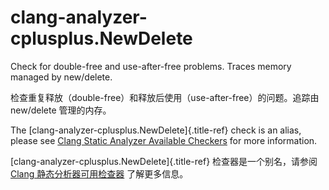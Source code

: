# clang-analyzer-cplusplus.NewDelete

Check for double-free and use-after-free problems. Traces memory managed by new/delete.

检查重复释放（double-free）和释放后使用（use-after-free）的问题。追踪由 new/delete 管理的内存。

The [clang-analyzer-cplusplus.NewDelete]{.title-ref} check is an alias, please see [Clang Static Analyzer Available Checkers](https://clang.llvm.org/docs/analyzer/checkers.html#cplusplus-newdelete) for more information.

[clang-analyzer-cplusplus.NewDelete]{.title-ref} 检查器是一个别名，请参阅 [Clang 静态分析器可用检查器](https://clang.llvm.org/docs/analyzer/checkers.html#cplusplus-newdelete) 了解更多信息。
